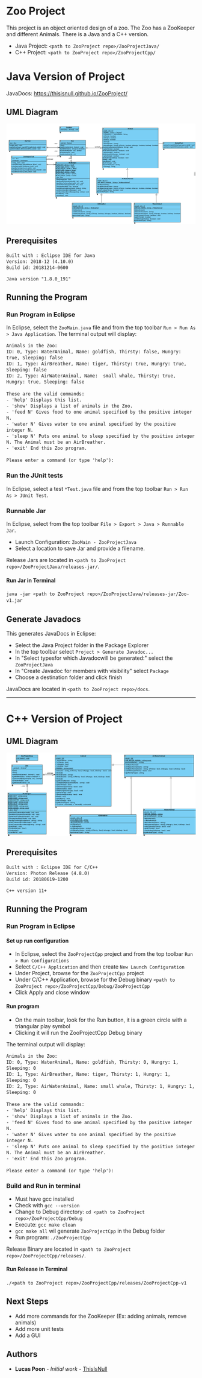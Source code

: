 # Zoo Project

This project is an object oriented design of a zoo. The Zoo has a ZooKeeper and different Animals.
There is a Java and a C++ version.

* Java Project: `<path to ZooProject repo>/ZooProjectJava/`
* C++ Project: `<path to ZooProject repo>/ZooProjectCpp/`

# Java Version of Project

JavaDocs: https://thisisnull.github.io/ZooProject/

## UML Diagram

![UML Diagram](https://raw.githubusercontent.com/ThisIsNull/ZooProject/master/Images/UML_zoo_java.png)

## Prerequisites

```
Built with : Eclipse IDE for Java 
Version: 2018-12 (4.10.0)
Build id: 20181214-0600
```

```
Java version "1.8.0_191"
```

## Running the Program

### Run Program in Eclipse

In Eclipse, select the `ZooMain.java` file and from the top toolbar `Run > Run As > Java Application`.
The  terminal output will display:

```
Animals in the Zoo:
ID: 0, Type: WaterAnimal, Name: goldfish, Thirsty: false, Hungry: true, Sleeping: false
ID: 1, Type: AirBreather, Name: tiger, Thirsty: true, Hungry: true, Sleeping: false
ID: 2, Type: AirWaterAnimal, Name:  small whale, Thirsty: true, Hungry: true, Sleeping: false

These are the valid commands:
- 'help' Displays this list.
- 'show' Displays a list of animals in the Zoo.
- 'feed N' Gives food to one animal specified by the positive integer N.
- 'water N' Gives water to one animal specified by the positive integer N.
- 'sleep N' Puts one animal to sleep specified by the positive integer N. The Animal must be an AirBreather.
- 'exit' End this Zoo program.

Please enter a command (or type 'help'):
```

### Run the JUnit tests

In Eclipse, select a test `*Test.java` file and from  the top toolbar `Run > Run As > JUnit Test`.

### Runnable Jar

In Eclipse, select from the top toolbar `File > Export > Java > Runnable Jar`.
* Launch Configuration: `ZooMain - ZooProjectJava`
* Select a location to save Jar and provide a filename.

Release Jars are located in `<path to ZooProject repo>/ZooProjectJava/releases-jar/`.

#### Run Jar in Terminal

`java -jar <path to ZooProject repo>/ZooProjectJava/releases-jar/Zoo-v1.jar`

## Generate Javadocs

This generates JavaDocs in Eclipse:
* Select the Java Project folder in the Package Explorer
* In the top toolbar select `Project > Generate Javadoc...`
* In "Select typesfor which Javadocwill be generated:" select the `ZooProjectJava` 
* In "Create Javadoc for members with visibility" select `Package`
* Choose a destination folder and click finish

JavaDocs are located in `<path to ZooProject repo>/docs`.


<hr /> 

# C++ Version of Project

## UML Diagram

![UML Diagram](https://raw.githubusercontent.com/ThisIsNull/ZooProject/master/Images/UML_zoo_cpp.png)

## Prerequisites

```
Built with : Eclipse IDE for C/C++ 
Version: Photon Release (4.8.0)
Build id: 20180619-1200
```

```
C++ version 11+
```

## Running the Program

### Run Program in Eclipse

#### Set up run configuration
* In Eclipse, select the `ZooProjectCpp` project and from the top toolbar `Run > Run Configurations`
* Select `C/C++ Application` and then create `New Launch Configuration`
* Under Project, browse for the `ZooProjectCpp` project
* Under C/C++ Application, browse for the Debug binary `<path to ZooProject repo>/ZooProjectCpp/Debug/ZooProjectCpp`
* Click Apply and close window

#### Run program
* On the main toolbar, look for the Run button, it is a green circle with a triangular play symbol
* Clicking it will run the ZooProjectCpp Debug binary

The  terminal output will display:

```
Animals in the Zoo:
ID: 0, Type: WaterAnimal, Name: goldfish, Thirsty: 0, Hungry: 1, Sleeping: 0
ID: 1, Type: AirBreather, Name: tiger, Thirsty: 1, Hungry: 1, Sleeping: 0
ID: 2, Type: AirWaterAnimal, Name: small whale, Thirsty: 1, Hungry: 1, Sleeping: 0

These are the valid commands:
- 'help' Displays this list.
- 'show' Displays a list of animals in the Zoo.
- 'feed N' Gives food to one animal specified by the positive integer N.
- 'water N' Gives water to one animal specified by the positive integer N.
- 'sleep N' Puts one animal to sleep specified by the positive integer N. The Animal must be an AirBreather.
- 'exit' End this Zoo program.

Please enter a command (or type 'help'):
```

### Build and Run in terminal

* Must have gcc installed
* Check with `gcc --version`
* Change to Debug directory: `cd <path to ZooProject repo>/ZooProjectCpp/Debug`
* Execute: `gcc make clean`
* `gcc make all` wil generate `ZooProjectCpp` in the Debug folder
* Run program: `./ZooProjectCpp`

Release Binary are located in `<path to ZooProject repo>/ZooProjectCpp/releases/`.

#### Run Release in Terminal

`./<path to ZooProject repo>/ZooProjectCpp/releases/ZooProjectCpp-v1`

## Next Steps

* Add more commands for the ZooKeeper (Ex: adding animals, remove animals)
* Add more unit tests
* Add a GUI

## Authors

* **Lucas Poon** - *Initial work* - [ThisIsNull](https://github.com/ThisIsNull)


